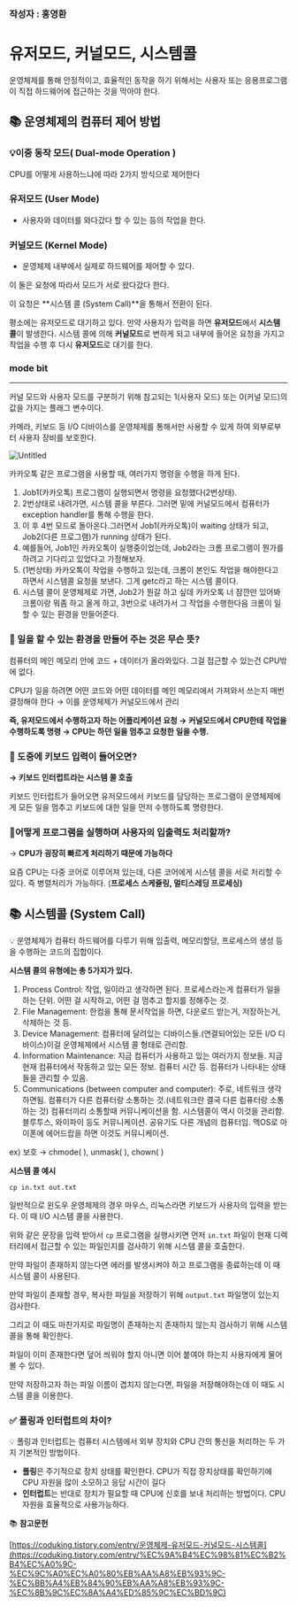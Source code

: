 ### 작성자 : 홍영환

# 유저모드, 커널모드, 시스템콜


운영체제를 통해 안정적이고, 효율적인 동작을 하기 위해서는 사용자 또는 응용프로그램이 직접 하드웨어에 접근하는 것을 막아야 한다.

## 📚 운영체제의 컴퓨터 제어 방법

### 💡이중 동작 모드( Dual-mode Operation )

CPU를 어떻게 사용하느냐에 따라 2가지 방식으로 제어한다

### 유저모드 (User Mode)

- 사용자와 데이터를 와다갔다 할 수 있는 등의 작업을 한다.

### 커널모드 (Kernel Mode)

- 운영체제 내부에서 실제로 하드웨어를 제어할 수 있다.

이 둘은 요청에 따라서 모드가 서로 왔다갔다 한다.

이 요청은 **시스템 콜 (System Call)**을 통해서 전환이 된다.

평소에는 유저모드로 대기하고 있다. 만약 사용자가 입력을 하면 **유저모드**에서 **시스템 콜**이 발생한다. 시스템 콜에 의해 **커널모드**로 변하게 되고 내부에 들어온 요청을 가지고 작업을 수행 후 다시 **유저모드**로 대기를 한다.

### mode bit

---

커널 모드와 사용자 모드를 구분하기 위해 참고되는 1(사용자 모드) 또는 0(커널 모드)의 값을 가지는 플래그 변수이다.

카메라, 키보드 등 I/O 디바이스를 운영체제를 통해서만 사용할 수 있게 하여 외부로부터 사용자 장비를 보호한다.

![Untitled](https://github.com/EN-CS-STUDY/CS_STUDY/assets/77156858/93f90c59-df06-4307-adb7-d81dceb7440c)

카카오톡 같은 프로그램을 사용할 때, 여러가지 명령을 수행을 하게 된다. 

1. Job1(카카오톡) 프로그램이 실행되면서 명령을 요청했다(2번상태).
2. 2번상태로 내려가면, 시스템 콜을 부른다. 그러면 밑에 커널모드에서 컴퓨터가 exception handler를 통해 수행을 한다. 
3. 이 후 4번 모드로 돌아온다.그러면서 Job1(카카오톡)이 waiting 상태가 되고, Job2(다른 프로그램)가 running 상태가 된다. 
4. 예를들어, Job1인 카카오톡이 실행중이었는데, Job2라는 크롬 프로그램이 뭔가를 하려고 기다리고 있었다고 가정해보자.
5. (1번상태) 카카오톡이 작업을 수행하고 있는데, 크롬이 본인도 작업을 해야한다고 하면서 시스템콜 요청을 보낸다. 그게 getc라고 하는 시스템 콜이다.
6.  시스템 콜이 운영체제로 가면, Job2가 뭔갈 하고 싶데 카카오톡 너 잠깐만 있어봐 크롬이랑 뭐좀 하고 올게 하고, 3번으로 내려가서 그 작업을 수행한다음 크롬이 일할 수 있는 환경을 만들어준다.

### 📕 일을 할 수 있는 환경을 만들어 주는 것은 무슨 뜻?

컴퓨터의 메인 메모리 안에 코드 + 데이터가 올라와있다. 그걸 접근할 수 있는건 CPU밖에 없다.

CPU가 일을 하려면 어떤 코드와 어떤 데이터를 메인 메모리에서 가져와서 쓰는지 매번 결정해야 한다 → 이를 운영체제가 커널모드에서 관리

**즉, 유저모드에서 수행하고자 하는 어플리케이션 요청 → 커널모드에서 CPU한테 작업을 수행하도록 명령 → CPU는 하던 일을 멈추고 요청한 일을 수행.**

### 📕 도중에 키보드 입력이 들어오면?

**→ 키보드 인터럽트라는 시스템 콜 호출**

키보드 인터럽트가 들어오면 유저모드에서 키보드를 담당하는 프로그램이 운영체제에게 모든 일을 멈추고 키보드에 대한 일을 먼저 수행하도록 명령한다.

### 📕어떻게 프로그램을 실행하며 사용자의 입출력도 처리할까?

→ **CPU가 굉장히 빠르게 처리하기 때문에 가능하다**

요즘 CPU는 다중 코어로 이루어져 있는데, 다른 코어에게 시스템 콜을 서로 처리할 수 있다. 즉 병렬처리가 가능하다. (**프로세스 스케쥴링, 멀티스레딩 프로세싱)**

## 📚 시스템콜 (System Call)

<aside>
💡 운영체제가 컴퓨터 하드웨어를 다루기 위해 입출력, 메모리할당, 프로세스의 생성 등을 수행하는 코드의 집합이다.

</aside>

**시스템 콜의 유형에는 총 5가지가 있다.**

1. Process Control: 작업, 일이라고 생각하면 된다. 프로세스라는게 컴퓨터가 일을 하는 단위. 어떤 걸 시작하고, 어떤 걸 멈추고 할지를 정해주는 것.
2. File Management: 한컴을 통해 문서작업을 하면, 다운로드 받는거, 저장하는거, 삭제하는 것 등.
3. Device Management: 컴퓨터에 달려있는 디바이스들.(연결되어있는 모든 I/O 디바이스)이걸 운영체제에서 시스템 콜 형태로 관리함.
4. Information Maintenance: 지금 컴퓨터가 사용하고 있는 여러가지 정보들. 지금 현재 컴퓨터에서 작동하고 있는 모든 정보. 컴퓨터 시간 등. 컴퓨터가 나타내는 상태들을 관리할 수 있음.
5. Communications (between computer and computer): 주로, 네트워크 생각하면됨. 컴퓨터가 다른 컴퓨터랑 소통하는 것.(네트워크란 결국 다른 컴퓨터랑 소통하는 것) 컴퓨터끼리 소통할때 커뮤니케이션을 함. 시스템콜이 역시 이것을 관리함. 블루투스, 와이파이 등도 커뮤니케이션. 공유기도 다른 개념의 컴퓨터임. 맥OS로 아이폰에 에어드랍을 하면 이것도 커뮤니케이션.

ex) 보호 → chmode( ), unmask( ), chown( )

**시스템 콜 예시**

```
cp in.txt out.txt
```

일반적으로 윈도우 운영체제의 경우 마우스, 리눅스라면 키보드가 사용자의 입력을 받는다. 이 때 I/O 시스템 콜을 사용한다.

위와 같은 문장을 입력 받아서 `cp` 프로그램을 실행시키면 먼저 `in.txt` 파일이 현재 디렉터리에서 접근할 수 있는 파일인지를 검사하기 위해 시스템 콜을 호출한다.

만약 파일이 존재하지 않는다면 에러를 발생시켜야 하고 프로그램을 종료하는데 이 때 시스템 콜이 사용된다.

만약 파일이 존재할 경우, 복사한 파일을 저장하기 위해 `output.txt` 파일명이 있는지 검사한다.

그리고 이 때도 마찬가지로 파일명이 존재하는지 존재하지 않는지 검사하기 위해 시스템 콜을 통해 확인한다.

파일이 이미 존재한다면 덮어 씌워야 할지 아니면 이어 붙여야 하는지 사용자에게 물어볼 수 있다.

만약 저장하고자 하는 파일 이름이 겹치지 않는다면, 파일을 저장해야하는데 이 때도 시스템 콜을 이용한다.

### **✅ 폴링과 인터럽트의 차이?**

<aside>
💡 폴링과 인터럽트는 컴퓨터 시스템에서 외부 장치와 CPU 간의 통신을 처리하는 두 가지 기본적인 방법이다.

</aside>

- **폴링**은 주기적으로 장치 상태를 확인한다. CPU가 직접 장치상태를 확인하기에 CPU 자원을 많이 소모하고 응답 시간이 길다
- **인터럽트**는 반대로 장치가 필요할 때 CPU에 신호를 보내 처리하는 방법이다. CPU 자원을 효율적으로 사용가능하다.

📚 **참고문헌**

[https://coduking.tistory.com/entry/운영체제-유저모드-커널모드-시스템콜](https://coduking.tistory.com/entry/%EC%9A%B4%EC%98%81%EC%B2%B4%EC%A0%9C-%EC%9C%A0%EC%A0%80%EB%AA%A8%EB%93%9C-%EC%BB%A4%EB%84%90%EB%AA%A8%EB%93%9C-%EC%8B%9C%EC%8A%A4%ED%85%9C%EC%BD%9C)